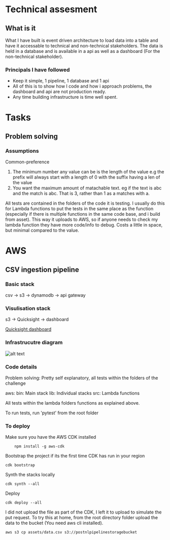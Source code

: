 # Technical assesment 

## What is it
What I have built is event driven architecture to load data into a table and have it accessable to technical and non-technical stakeholders. The data is held in a database and is available in a api as well as a dashboard (For the non-technical stakeholder).

### Principals I have followed
- Keep it simple, 1 pipeline, 1 database and 1 api
- All of this is to show how I code and how i approach problems, the dashboard and api are not production ready.
- Any time building infrastructure is time well spent.

# Tasks
## Problem solving
### Assumptions
Common-preference
1. The minimum number any value can be is the length of the value
    e.g the prefix will always start with a length of 0 with the suffix having a len of the value
2. You want the maximum amount of matachable text. 
    eg if the text is abc and the match is abc. That is 3, rather than 1 as a matches with a.

All tests are contained in the folders of the code it is testing. I usually do this for Lambda functions to put the tests in the same place as the function (especially if there is multiple functions in the same code base, and i build from asset). This way it uploads to AWS, so if anyone needs to check my lambda function they have more code/info to debug. Costs a little in space, but minimal compared to the value. 

# AWS 
## CSV ingestion pipeline 

### Basic stack
csv -> s3 -> dynamodb -> api gateway

### Visulisation stack
s3 -> Quicksight -> dashboard

[Quicksight dashboard](https://eu-central-1.quicksight.aws.amazon.com/sn/dashboards/6b406573-0b54-4377-b13f-9ce15aa63178/sheets/6b406573-0b54-4377-b13f-9ce15aa63178_a7b1db2a-b95d-407b-b5ef-fa9dd74b7b89)

### Infrastrucutre diagram
![alt text](../assets/infrastructure_diagram.png "Title")

### Code details
Problem solving:
    Pretty self explanatory, all tests within the folders of the challenge

aws:
    bin: Main stack 
    lib: Individual stacks
    src: Lambda functions 

All tests within the lambda folders functions as explained above. 

To run tests, run 'pytest' from the root folder

### To deploy 

Make sure you have the AWS CDK installed
```
    npm install -g aws-cdk
```

Bootstrap the project if its the first time CDK has run in your region
```
cdk bootstrap
```

Synth the stacks locally 
```
cdk synth --all 
```
Deploy
``` 
cdk deploy --all
```

I did not upload the file as part of the CDK, I left it to upload to simulate the put request. 
To try this at home, from the root directory folder upload the data to the bucket (You need aws cli installed).
```
aws s3 cp assets/data.csv s3://postnlpipelinestoragebucket
```